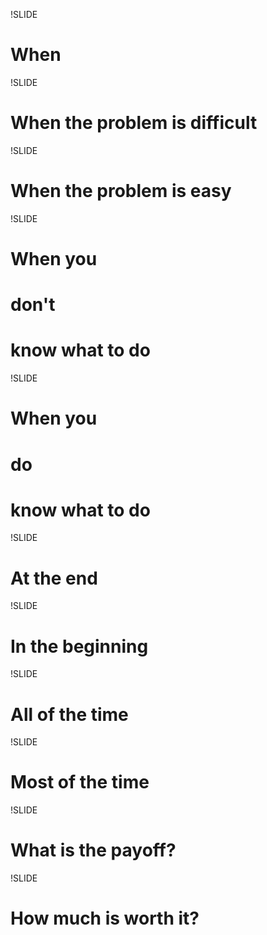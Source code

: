 !SLIDE
# When

!SLIDE
# When the problem is difficult

!SLIDE
# When the problem is easy

!SLIDE
# When you
# don't
# know what to do

!SLIDE
# When you
# do
# know what to do

!SLIDE
# At the end

!SLIDE
# In the beginning

!SLIDE
# All of the time

!SLIDE
# Most of the time

!SLIDE
# What is the payoff?

!SLIDE
# How much is worth it?

